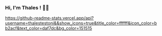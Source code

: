 ### Hi, I'm Thales ! 👋😊

https://github-readme-stats.vercel.app/api?username=thalestestoni&&show_icons=true&title_color=ffffff&icon_color=bb2acf&text_color=daf7dc&bg_color=151515
